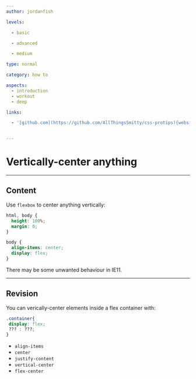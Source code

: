 ```yaml
---
author: jordanfish

levels:

  - basic

  - advanced

  - medium

type: normal

category: how to

aspects:
  - introduction
  - workout
  - deep

links:

  - '[github.com](https://github.com/AllThingsSmitty/css-protips){website}'


---
```


# Vertically-center anything

---
## Content

Use `flexbox` to center anything vertically:

```css
html, body {
  height: 100%;
  margin: 0;
}

body {
  align-items: center;
  display: flex;
}
```

There may be some unwanted behaviour in IE11.

---
## Revision

You can verically-center elements inside a flex container with:
```css
.container{
 display: flex;
 ??? : ???;
}
```

* `align-items`
* `center`
* `justify-content`
* `vertical-center`
* `flex-center`
